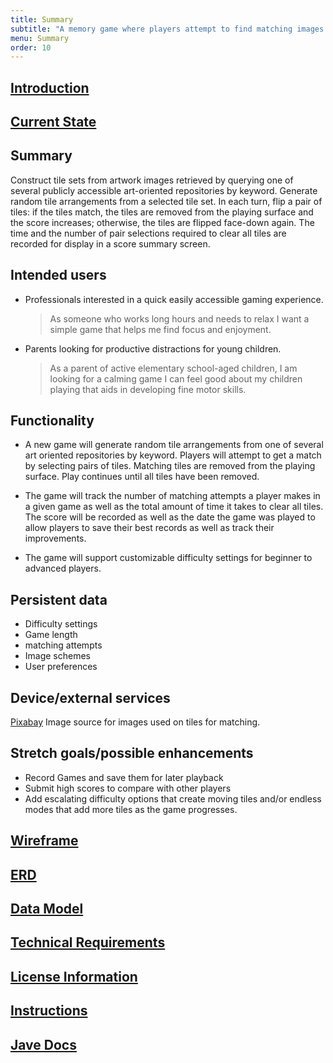 ```yaml
---
title: Summary
subtitle: "A memory game where players attempt to find matching images by flipping tiles."
menu: Summary
order: 10
---
```


## [Introduction](introduction.md)

## [Current State](current.md)

## Summary

Construct tile sets from artwork images retrieved by querying one of several publicly accessible art-oriented repositories by keyword. Generate random tile arrangements from a selected tile set. In each turn, flip a pair of tiles: if the tiles match, the tiles are removed from the playing surface and the score increases; otherwise, the tiles are flipped face-down again. The time and the number of pair selections required to clear all tiles are recorded for display in a score summary screen.
## Intended users
* Professionals interested in a quick easily accessible gaming experience.
  > As someone who works long hours and needs to relax I want a simple game that helps me find focus and enjoyment.
* Parents looking for productive distractions for young children.  
  > As a parent of active elementary school-aged children, I am looking for a calming game I can feel good about my children playing that aids in developing fine motor skills.

## Functionality

* A new game will generate random tile arrangements from one of several art oriented repositories by keyword. Players will attempt to get a match by selecting pairs of tiles. Matching tiles are removed from the playing surface. Play continues until all tiles have been removed.

* The game will track the number of matching attempts a player makes in a given game as well as the total amount of time it takes to clear all tiles. The score will be recorded as well as the date the game was played to allow players to save their best records as well as track their improvements.

* The game will support customizable difficulty settings for beginner to advanced players.

## Persistent data

* Difficulty settings
* Game length
* matching attempts
* Image schemes
* User preferences

## Device/external services

[Pixabay](https://pixabay.com/service/about/api/) Image source for images used on tiles for matching. 

## Stretch goals/possible enhancements

* Record Games and save them for later playback
* Submit high scores to compare with other players
* Add escalating difficulty options that create moving tiles and/or endless modes that add more tiles as the game progresses.

## [Wireframe](wireframe.md)

## [ERD](erd.md)

## [Data Model](data.md)

## [Technical Requirements](technical.md)

## [License Information](license.md)

## [Instructions](instructions.md)

## [Jave Docs](api/index.html)